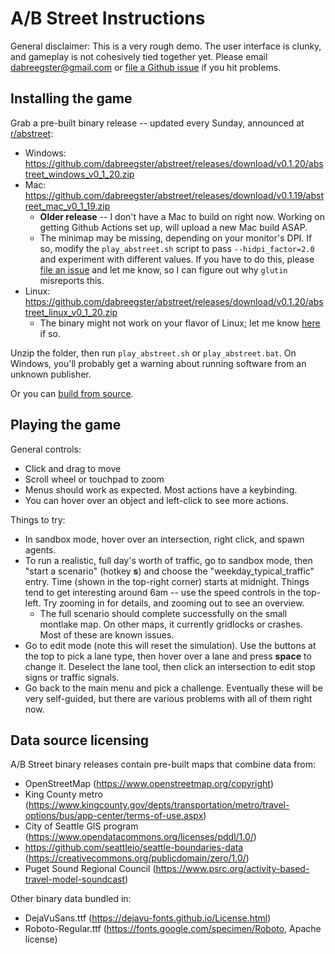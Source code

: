 # A/B Street Instructions

General disclaimer: This is a very rough demo. The user interface is clunky, and
gameplay is not cohesively tied together yet. Please email
<dabreegster@gmail.com> or
[file a Github issue](https://github.com/dabreegster/abstreet/issues/) if you
hit problems.

## Installing the game

Grab a pre-built binary release -- updated every Sunday, announced at
[r/abstreet](http://old.reddit.com/r/abstreet):

- Windows:
  https://github.com/dabreegster/abstreet/releases/download/v0.1.20/abstreet_windows_v0_1_20.zip
- Mac:
  https://github.com/dabreegster/abstreet/releases/download/v0.1.19/abstreet_mac_v0_1_19.zip
  - **Older release** -- I don't have a Mac to build on right now. Working on
    getting Github Actions set up, will upload a new Mac build ASAP.
  - The minimap may be missing, depending on your monitor's DPI. If so, modify
    the `play_abstreet.sh` script to pass `--hidpi_factor=2.0` and experiment
    with different values. If you have to do this, please
    [file an issue](https://github.com/dabreegster/abstreet/issues) and let me
    know, so I can figure out why `glutin` misreports this.
- Linux:
  https://github.com/dabreegster/abstreet/releases/download/v0.1.20/abstreet_linux_v0_1_20.zip
  - The binary might not work on your flavor of Linux; let me know
    [here](https://github.com/dabreegster/abstreet/issues/17) if so.

Unzip the folder, then run `play_abstreet.sh` or `play_abstreet.bat`. On
Windows, you'll probably get a warning about running software from an unknown
publisher.

Or you can [build from source](/docs/dev.md).

## Playing the game

General controls:

- Click and drag to move
- Scroll wheel or touchpad to zoom
- Menus should work as expected. Most actions have a keybinding.
- You can hover over an object and left-click to see more actions.

Things to try:

- In sandbox mode, hover over an intersection, right click, and spawn agents.
- To run a realistic, full day's worth of traffic, go to sandbox mode, then
  "start a scenario" (hotkey **s**) and choose the "weekday_typical_traffic"
  entry. Time (shown in the top-right corner) starts at midnight. Things tend to
  get interesting around 6am -- use the speed controls in the top-left. Try
  zooming in for details, and zooming out to see an overview.
  - The full scenario should complete successfully on the small montlake map. On
    other maps, it currently gridlocks or crashes. Most of these are known
    issues.
- Go to edit mode (note this will reset the simulation). Use the buttons at the
  top to pick a lane type, then hover over a lane and press **space** to change
  it. Deselect the lane tool, then click an intersection to edit stop signs or
  traffic signals.
- Go back to the main menu and pick a challenge. Eventually these will be very
  self-guided, but there are various problems with all of them right now.

## Data source licensing

A/B Street binary releases contain pre-built maps that combine data from:

- OpenStreetMap (https://www.openstreetmap.org/copyright)
- King County metro
  (https://www.kingcounty.gov/depts/transportation/metro/travel-options/bus/app-center/terms-of-use.aspx)
- City of Seattle GIS program
  (https://www.opendatacommons.org/licenses/pddl/1.0/)
- https://github.com/seattleio/seattle-boundaries-data
  (https://creativecommons.org/publicdomain/zero/1.0/)
- Puget Sound Regional Council
  (https://www.psrc.org/activity-based-travel-model-soundcast)

Other binary data bundled in:

- DejaVuSans.ttf (https://dejavu-fonts.github.io/License.html)
- Roboto-Regular.ttf (https://fonts.google.com/specimen/Roboto, Apache license)
